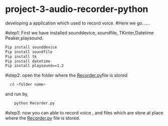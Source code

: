 # project-3-audio-recorder-python
developing a application which used to record voice.
#Here we go......

#step1: First we have installed sounddevice, soundfile,
TKinter,Datetime Peaker,playsound.
```sh
Pip install sounddevice
Pip install soundfile
Pip install tk
Pip install datetime
Pip install playsound==1.2
```
#step2: open the folder where the [Recorder.py](https://github.com/Shubham-bit-hash/project-3-audio-recorder-python/blob/main/Recorder.py)file is stored 
```sh
  cd <folder name>
```
and run by,
```sh
    python Recorder.py
 ```
#step3: 
    now you can able to record voice , and files which are store at place where the [Recorder.py](https://github.com/Shubham-bit-hash/project-3-audio-recorder-python/blob/main/Recorder.py) file is stored.  
